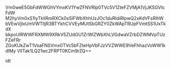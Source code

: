 Vm0weE5GbFdWWGhVYmxKV1YwZFNVRlp0TVc5V1ZteFZVMjA1VjJKSGVIcFdW
M2hyVm0xS1IyTkliRmRXCk0xSlFWbXhhUzJOc1duRldiRlpwQ2xKdVFsRlhW
bVEwVjIxUmVWTlljR3BTYkhCVVEyMUtSbGRZY0ZkWApTRUpFVmtSS1UxTkdX
bkpoUlRWWFRXMW9XRkV5ZUdGU1ZrWlZWbXhLVGdwaVZrbDZWMVpTUzFZeFRr
ZGoKUkZwT1VsaFNSVmx0TVc5bFZteHpVbFJzVVZWWE9VeFhhazVoWW1kdlMy
VllTak1LQ21wc2FRPT0KCm9rZQ==

idt